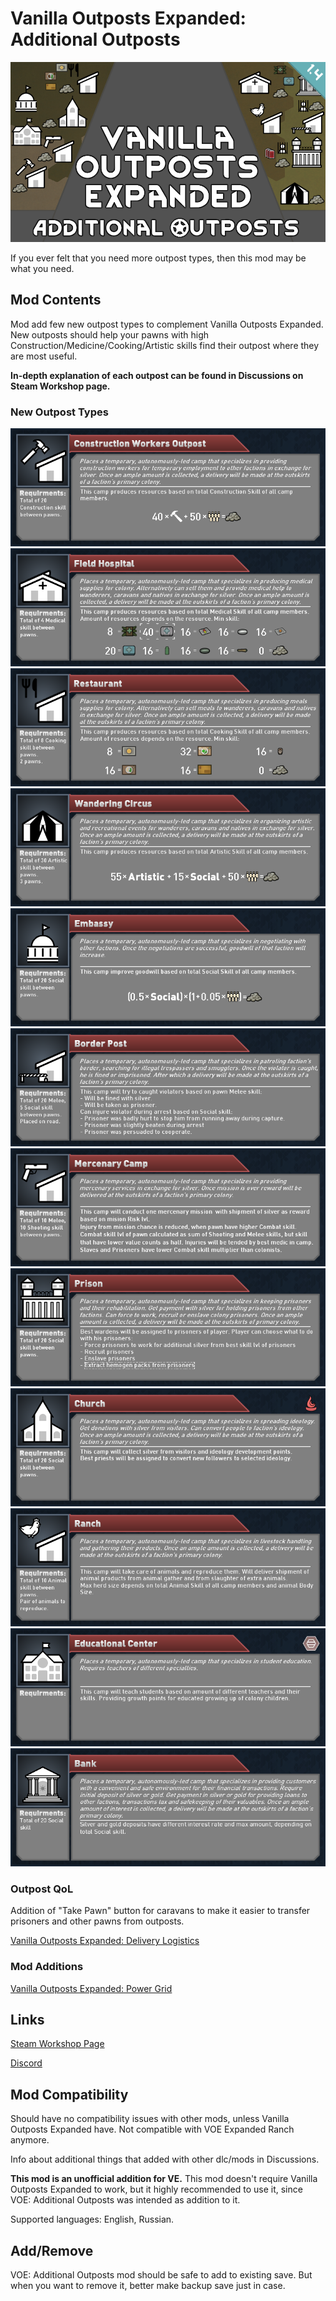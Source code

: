 # Vanilla Outposts Expanded: Additional Outposts

![Text](/Mod%20Page/Images/VOE%20Additional%20Outposts.png)

If you ever felt that you need more outpost types, then this mod may be what you need.

## Mod Contents

Mod add few new outpost types to complement Vanilla Outposts Expanded. New outposts should help your pawns with high Construction/Medicine/Cooking/Artistic skills find their outpost where they are most useful.

**In-depth explanation of each outpost can be found in Discussions on Steam Workshop page.**

### New Outpost Types

![Text](/Mod%20Page/Images/Outposts/Construction%20Workers%20Outpost.png)
![Text](/Mod%20Page/Images/Outposts/Field%20Hospital.png)
![Text](/Mod%20Page/Images/Outposts/Restaurant.png)
![Text](/Mod%20Page/Images/Outposts/Wandering%20Circus.png)
![Text](/Mod%20Page/Images/Outposts/Embassy.png)
![Text](/Mod%20Page/Images/Outposts/Border%20post.png)
![Text](/Mod%20Page/Images/Outposts/Mercenary%20Camp.png)
![Text](/Mod%20Page/Images/Outposts/Prison.png)
![Text](/Mod%20Page/Images/Outposts/Church.png)
![Text](/Mod%20Page/Images/Outposts/Ranch.png)
![Text](/Mod%20Page/Images/Outposts/Educational%20Center.png)
![Text](/Mod%20Page/Images/Outposts/Bank.png)

### Outpost QoL

Addition of "Take Pawn" button for caravans to make it easier to transfer prisoners and other pawns from outposts.

[Vanilla Outposts Expanded: Delivery Logistics](https://steamcommunity.com/sharedfiles/filedetails/?id=3006726393)

### Mod Additions

[Vanilla Outposts Expanded: Power Grid](https://steamcommunity.com/sharedfiles/filedetails/?id=2915686437)

## Links

[Steam Workshop Page](https://steamcommunity.com/sharedfiles/filedetails/?id=2873841790)

[Discord](https://discord.gg/tKsBgzzTsG)

## Mod Compatibility

Should have no compatibility issues with other mods, unless Vanilla Outposts Expanded have. Not compatible with VOE Expanded Ranch anymore.

Info about additional things that added with other dlc/mods in Discussions.

**This mod is an unofficial addition for VE.** This mod doesn't require Vanilla Outposts Expanded to work, but it highly recommended to use it, since VOE: Additional Outposts was intended as addition to it.

Supported languages: English, Russian.

## Add/Remove

VOE: Additional Outposts mod should be safe to add to existing save. But when you want to remove it, better make backup save just in case.
